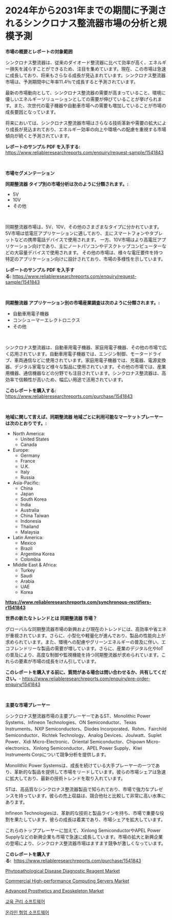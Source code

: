 <p><h1>2024年から2031年までの期間に予測されるシンクロナス整流器市場の分析と規模予測</h1></p><p><strong>市場の概要とレポートの対象範囲</strong></p>
<p><p>シンクロナス整流器は、従来のダイオード整流器に比べて効率が高く、エネルギー損失を減らすことができるため、注目を集めています。現在、この市場は急速に成長しており、将来もさらなる成長が見込まれています。シンクロナス整流器市場は、予測期間中に年率11.4％で成長すると予測されています。</p><p>最新の市場動向として、シンクロナス整流器の需要が高まっていること、環境に優しいエネルギーソリューションとしての需要が伸びていることが挙げられます。また、次世代の電子機器や自動車市場への需要も増加していることが市場の成長要因となっています。</p><p>将来においては、シンクロナス整流器市場はさらなる技術革新や需要の拡大により成長が見込まれており、エネルギー効率の向上や環境への配慮を重視する市場傾向が続くと予測されています。</p></p>
<p><strong>レポートのサンプル PDF を入手する:</strong> <a href="https://www.reliableresearchreports.com/enquiry/request-sample/1541843">https://www.reliableresearchreports.com/enquiry/request-sample/1541843</a></p>
<p>&nbsp;</p>
<p><strong>市場セグメンテーション</strong></p>
<p><strong>同期整流器 タイプ別の市場分析は次のように分類されます。:</strong></p>
<p><ul><li>5V</li><li>10V</li><li>その他</li></ul></p>
<p>&nbsp;</p>
<p><p>同期整流器市場は、5V、10V、その他のさまざまなタイプに分かれています。 5V市場は低電圧アプリケーションに適しており、主にスマートフォンやタブレットなどの携帯電話デバイスで使用されます。 一方、10V市場はより高電圧アプリケーション向けであり、主にノートパソコンやデスクトップコンピューターなどの大容量デバイスで使用されます。 その他の市場は、様々な電圧要件を持つ特定のアプリケーション向けに設計されており、市場の多様性を示しています。</p></p>
<p><strong>レポートのサンプル PDF を入手する:</strong>&nbsp;<a href="https://www.reliableresearchreports.com/enquiry/request-sample/1541843">https://www.reliableresearchreports.com/enquiry/request-sample/1541843</a></p>
<p>&nbsp;</p>
<p><strong> 同期整流器 アプリケーション別の市場産業調査は次のように分類されます。:</strong></p>
<p><ul><li>自動車用電子機器</li><li>コンシューマーエレクトロニクス</li><li>その他</li></ul></p>
<p>&nbsp;</p>
<p><p>シンクロナス整流器は、自動車用電子機器、家庭用電子機器、その他の市場で広く応用されています。自動車用電子機器では、エンジン制御、モータードライブ、車両通信などに使用されています。家庭用電子機器では、充電器、電源変換器、デジタル家電など様々な製品に使用されています。その他の市場では、産業用機器、通信機器などの分野でも注目されています。シンクロナス整流器は、高効率で信頼性が高いため、幅広い用途で活用されています。</p></p>
<p><strong>このレポートを購入する:</strong>&nbsp; <a href="https://www.reliableresearchreports.com/purchase/1541843">https://www.reliableresearchreports.com/purchase/1541843</a></p>
<p>&nbsp;</p>
<p><strong>地域に関して言えば、同期整流器 地域ごとに利用可能なマーケットプレーヤーは次のとおりです。:</strong></p>
<p><ul>
    <li>
        North America:
        <ul>
            <li>United States</li>
            <li>Canada</li>
        </ul>
    </li>
    <li>
        Europe:
        <ul>
            <li>Germany</li>
            <li>France</li>
            <li>U.K.</li>
            <li>Italy</li>
            <li>Russia</li>
        </ul>
    </li>
    <li>
        Asia-Pacific:
        <ul>
            <li>China</li>
            <li>Japan</li>
            <li>South Korea</li>
            <li>India</li>
            <li>Australia</li>
            <li>China Taiwan</li>
            <li>Indonesia</li>
            <li>Thailand</li>
            <li>Malaysia</li>
        </ul>
    </li>
    <li>
        Latin America:
        <ul>
            <li>Mexico</li>
            <li>Brazil</li>
            <li>Argentina Korea</li>
            <li>Colombia</li>
        </ul>
    </li>
    <li>
        Middle East & Africa:
        <ul>
            <li>Turkey</li>
            <li>Saudi</li>
            <li>Arabia</li>
            <li>UAE</li>
            <li>Korea</li>
        </ul>
    </li>
    </ul></p>
<p><strong><a href="https://www.reliableresearchreports.com/synchronous-rectifiers-r1541843">https://www.reliableresearchreports.com/synchronous-rectifiers-r1541843</a></strong>&nbsp;</p>
<p><strong>世界の新たなトレンドとは 同期整流器 市場？</strong></p>
<p><p>グローバルな同期整流器市場の新興および現在のトレンドには、高効率や省エネが重視されています。さらに、小型化や軽量化が進んでおり、製品の性能向上が求められています。また、環境への配慮やグリーンエネルギーの普及に伴い、エコフレンドリーな製品の需要が増しています。さらに、産業のデジタル化やIoTの普及により、高度な制御や監視機能を持つ同期整流器が求められています。これらの要素が市場の成長をけん引しています。</p></p>
<p><strong>このレポートを購入する前に、質問がある場合は問い合わせるか、共有してください。</strong>- <a href="https://www.reliableresearchreports.com/enquiry/pre-order-enquiry/1541843">https://www.reliableresearchreports.com/enquiry/pre-order-enquiry/1541843</a></p>
<p>&nbsp;</p>
<p><strong>主要な市場プレーヤー</strong></p>
<p><p>シンクロナス整流器市場の主要プレーヤーであるST、Monolithic Power Systems、Infineon Technologies、ON Semiconductor、Texas Instruments、NXP Semiconductors、Diodes Incorporated、Rohm、Fairchild Semiconductor、Richtek Technology、Analog Devices、Joulwatt、Suplet Power、Xidi Micro-Electronic、Oriental Semiconductor、Chipown Micro-electronics、Xinlong Semiconductor、APEL Power Supply、Kiwi Instruments Corpについて競争分析を提供します。</p><p>Monolithic Power Systemsは、成長を続けている大手プレーヤーの一つであり、革新的な製品を提供して市場をリードしています。彼らの市場シェアは急速に拡大しており、最新の技術トレンドを取り入れています。</p><p>STは、高品質なシンクロナス整流器製品で知られており、市場で強力なプレゼンスを持っています。彼らの売上収益は、競合他社と比較して非常に高い水準にあります。</p><p>Infineon Technologiesは、革新的な技術と製品ラインを持ち、市場で重要な役割を果たしています。彼らの成長は着実であり、市場シェアを拡大しています。</p><p>これらのトッププレーヤーに加えて、Xinlong SemiconductorやAPEL Power Supplyなどの新興企業も市場で急速に成長しています。市場の拡大と新興企業の登場により、シンクロナス整流器市場はますます競争が激しくなっています。</p></p>
<p><strong>このレポートを購入する:</strong>&nbsp;&nbsp;<a href="https://www.reliableresearchreports.com/purchase/1541843">https://www.reliableresearchreports.com/purchase/1541843</a></p>
<p><p><a href="https://github.com/nicoletavirag/Market-Research-Report-List-3/blob/main/phytopathological-disease-diagnostic-reagent-market.md">Phytopathological Disease Diagnostic Reagent Market</a></p><p><a href="https://www.linkedin.com/pulse/commercial-high-performance-computing-servers-market-share-evolution-ittqc">Commercial High-performance Computing Servers Market</a></p><p><a href="https://github.com/mauripalmi/Market-Research-Report-List-3/blob/main/advanced-prosthetics-and-exoskeleton-market.md">Advanced Prosthetics and Exoskeleton Market</a></p><p><a href="https://github.com/vs019sa3m8x/Market-Research-Report-List-2/blob/main/313512054036.md">교육 관리 소프트웨어</a></p><p><a href="https://github.com/Madalyell456456/Market-Research-Report-List-1/blob/main/912620554037.md">온라인 협업 소프트웨어</a></p></p>